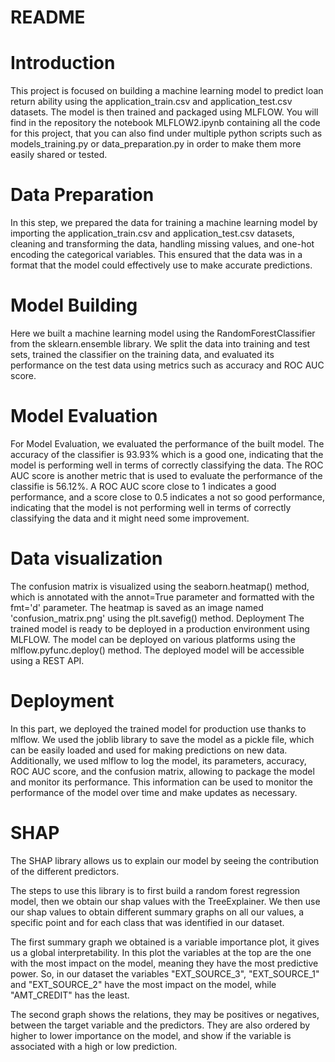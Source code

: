 # README

# Introduction

This project is focused on building a machine learning model to predict loan return ability using the application_train.csv and application_test.csv datasets. The model is then trained and packaged using MLFLOW. You will find in the repository the notebook MLFLOW2.ipynb containing all the code for this project, that you can also find under multiple python scripts such as models_training.py or data_preparation.py in order to make them more easily shared or tested. 

# Data Preparation

In this step, we prepared the data for training a machine learning model by importing the application_train.csv and application_test.csv datasets, cleaning and transforming the data, handling missing values, and one-hot encoding the categorical variables. This ensured that the data was in a format that the model could effectively use to make accurate predictions.


# Model Building

Here we built a machine learning model using the RandomForestClassifier from the sklearn.ensemble library. We split the data into training and test sets, trained the classifier on the training data, and evaluated its performance on the test data using metrics such as accuracy and ROC AUC score.


# Model Evaluation

For Model Evaluation, we evaluated the performance of the built model. The accuracy of the classifier is 93.93% which is a good one, indicating that the model is performing well in terms of correctly classifying the data.
The ROC AUC score is another metric that is used to evaluate the performance of the classifie is 56.12%. A ROC AUC score close to 1 indicates a good performance, and a score close to 0.5 indicates a not so good performance, indicating that the model is not performing well in terms of correctly classifying the data and it might need some improvement.



# Data visualization

The confusion matrix is visualized using the seaborn.heatmap() method, which is annotated with the annot=True parameter and formatted with the fmt='d' parameter.
The heatmap is saved as an image named 'confusion_matrix.png' using the plt.savefig() method.
Deployment
The trained model is ready to be deployed in a production environment using MLFLOW.
The model can be deployed on various platforms using the mlflow.pyfunc.deploy() method.
The deployed model will be accessible using a REST API.

# Deployment

In this part, we deployed the trained model for production use thanks to mlflow. We used the joblib library to save the model as a pickle file, which can be easily loaded and used for making predictions on new data. Additionally, we used mlflow to log the model, its parameters, accuracy, ROC AUC score, and the confusion matrix, allowing to package the model and monitor its performance. This information can be used to monitor the performance of the model over time and make updates as necessary.



# SHAP


The SHAP library allows us to explain our model by seeing the contribution of the different predictors.

The steps to use this library is to first build a random forest regression model, then we obtain our shap values with the TreeExplainer. We then use our shap values to obtain different summary graphs on all our values, a specific point and for each class that was identified in our dataset.

The first summary graph we obtained is a variable importance plot, it gives us a global interpretability. In this plot the variables at the top are the one with the most impact on the model, meaning they have the most predictive power. So, in our dataset the variables "EXT_SOURCE_3", "EXT_SOURCE_1" and "EXT_SOURCE_2" have the most impact on the model, while "AMT_CREDIT" has the least.

The second graph shows the relations, they may be positives or negatives, between the target variable and the predictors. They are also ordered by higher to lower importance on the model, and show if the variable is associated with a high or low prediction.
